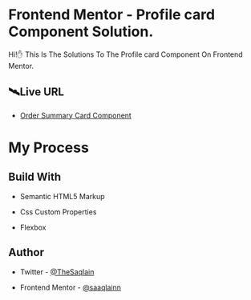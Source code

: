 # Frontend Mentor - Profile card Component Solution.

Hi!✋ This Is The Solutions To The Profile card Component On Frontend Mentor.

## 🛰Live URL

 - [ Order Summary Card Component](https://saaqlainn.github.io/FrontEnd-Tasks/Order%20summary%20Card)


# My Process

## Build With

- Semantic HTML5 Markup

- Css Custom Properties

- Flexbox


## Author

- Twitter - [@TheSaqlain](https://twitter.com/TheSaqlain)

- Frontend Mentor - [@saaqlainn](https://www.frontendmentor.io/home)

